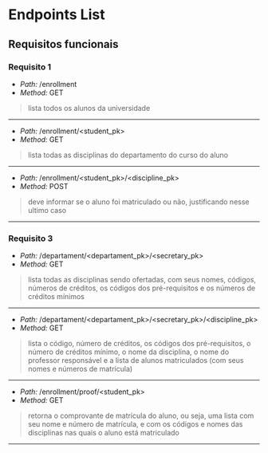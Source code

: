 # Endpoints List
## Requisitos funcionais
### Requisito 1
- *Path:* /enrollment
- *Method:* GET
> lista todos os alunos da universidade
---
- *Path:* /enrollment/<student_pk>
- *Method:* GET
> lista todas as disciplinas do departamento do curso do aluno
---
- *Path:* /enrollment/<student_pk>/<discipline_pk>
- *Method:* POST
> deve informar se o aluno foi matriculado ou não, justificando nesse ultimo caso
---

### Requisito 3
- *Path:* /departament/<departament_pk>/<secretary_pk>
- *Method:* GET
> lista todas as disciplinas sendo ofertadas, com seus nomes, códigos, números de créditos, os códigos dos pré-requisitos e os números de créditos mínimos
---
- *Path:* /departament/<departament_pk>/<secretary_pk>/<discipline_pk>
- *Method:* GET
> lista o código, número de créditos, os códigos dos pré-requisitos, o número de créditos mínimo, o nome da disciplina, o nome do professor responsável e a lista de alunos matriculados (com seus nomes e números de matrícula)
---
- *Path:* /enrollment/proof/<student_pk>
- *Method:* GET
> retorna o comprovante de matrícula do aluno, ou seja, uma lista com seu nome e número de matrícula, e com os códigos e nomes das disciplinas nas quais o aluno está matriculado
---
